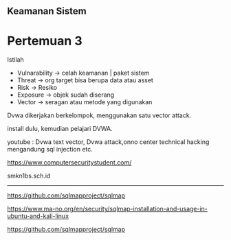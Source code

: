 ## Keamanan Sistem

# Pertemuan 3

Istilah
- Vulnarability -> celah keamanan | paket sistem
- Threat -> org target bisa berupa data atau asset
- Risk -> Resiko
- Exposure -> objek sudah diserang
- Vector -> seragan atau metode yang digunakan

Dvwa dikerjakan berkelompok, menggunakan satu vector attack.

install dulu, kemudian pelajari DVWA.

youtube : Dvwa text vector, Dvwa attack,onno center technical hacking mengandung sql injection etc.

https://www.computersecuritystudent.com/

smkn1bs.sch.id

-------------------

https://github.com/sqlmapproject/sqlmap

https://www.ma-no.org/en/security/sqlmap-installation-and-usage-in-ubuntu-and-kali-linux

https://github.com/sqlmapproject/sqlmap
 

